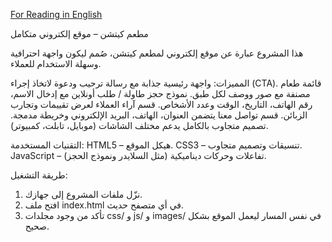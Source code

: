 [For Reading in English](README.en.md)

مطعم كيتشن – موقع إلكتروني متكامل

هذا المشروع عبارة عن موقع إلكتروني لمطعم كيتشن، صُمم ليكون واجهة احترافية وسهلة الاستخدام للعملاء.

المميزات:
واجهة رئيسية جذابة مع رسالة ترحيب ودعوة لاتخاذ إجراء (CTA).
قائمة طعام مصنفة مع صور ووصف لكل طبق.
نموذج حجز طاولة / طلب أونلاين مع إدخال الاسم، رقم الهاتف، التاريخ، الوقت وعدد الأشخاص.
قسم آراء العملاء لعرض تقييمات وتجارب الزبائن.
قسم تواصل معنا يتضمن العنوان، الهاتف، البريد الإلكتروني وخريطة مدمجة.
تصميم متجاوب بالكامل يدعم مختلف الشاشات (موبايل، تابلت، كمبيوتر).


التقنيات المستخدمة:
HTML5 – هيكل الموقع.
CSS3 – تنسيقات وتصميم متجاوب.
JavaScript – تفاعلات وحركات ديناميكية (مثل السلايدر ونموذج الحجز).


طريقة التشغيل:
1. نزّل ملفات المشروع إلى جهازك.
2. افتح ملف index.html في أي متصفح حديث.
3. تأكد من وجود مجلدات css/ و js/ و images/ في نفس المسار ليعمل الموقع بشكل صحيح.
